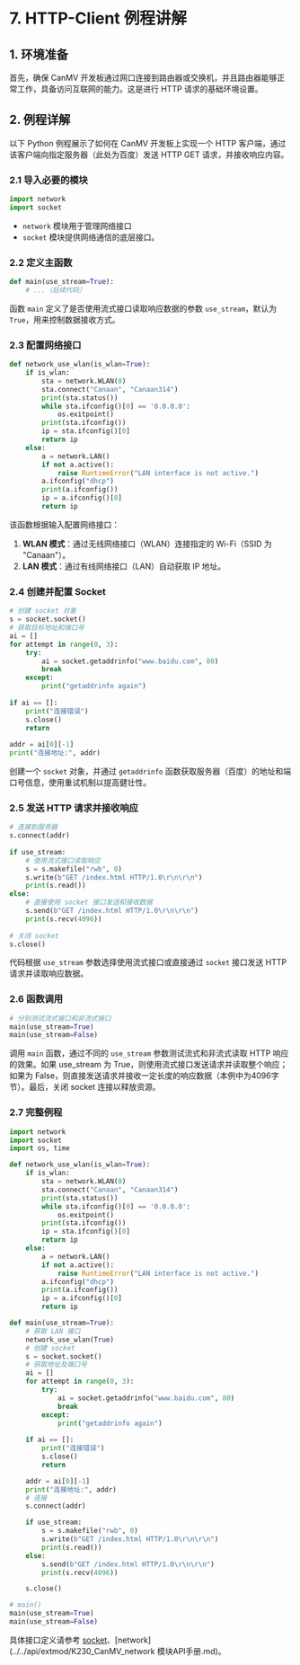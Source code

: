 # 7. HTTP-Client 例程讲解

## 1. 环境准备

首先，确保 CanMV 开发板通过网口连接到路由器或交换机，并且路由器能够正常工作，具备访问互联网的能力。这是进行 HTTP 请求的基础环境设置。

## 2. 例程详解

以下 Python 例程展示了如何在 CanMV 开发板上实现一个 HTTP 客户端，通过该客户端向指定服务器（此处为百度）发送 HTTP GET 请求，并接收响应内容。

### 2.1 导入必要的模块

```python
import network  
import socket
```

- `network` 模块用于管理网络接口
- `socket` 模块提供网络通信的底层接口。

### 2.2 定义主函数

```python
def main(use_stream=True):  
    # ...（后续代码）
```

函数 `main` 定义了是否使用流式接口读取响应数据的参数 `use_stream`，默认为 `True`，用来控制数据接收方式。

### 2.3 配置网络接口

```python
def network_use_wlan(is_wlan=True):
    if is_wlan:
        sta = network.WLAN(0)
        sta.connect("Canaan", "Canaan314")
        print(sta.status())
        while sta.ifconfig()[0] == '0.0.0.0':
            os.exitpoint()
        print(sta.ifconfig())
        ip = sta.ifconfig()[0]
        return ip
    else:
        a = network.LAN()
        if not a.active():
            raise RuntimeError("LAN interface is not active.")
        a.ifconfig("dhcp")
        print(a.ifconfig())
        ip = a.ifconfig()[0]
        return ip
```

该函数根据输入配置网络接口：

1. **WLAN 模式**：通过无线网络接口（WLAN）连接指定的 Wi-Fi（SSID 为 "Canaan"）。
1. **LAN 模式**：通过有线网络接口（LAN）自动获取 IP 地址。

### 2.4 创建并配置 Socket

```python
# 创建 socket 对象  
s = socket.socket()  
# 获取目标地址和端口号  
ai = []  
for attempt in range(0, 3):  
    try:  
        ai = socket.getaddrinfo("www.baidu.com", 80)  
        break  
    except:  
        print("getaddrinfo again")  
  
if ai == []:  
    print("连接错误")  
    s.close()  
    return  
  
addr = ai[0][-1]  
print("连接地址:", addr)
```

创建一个 `socket` 对象，并通过 `getaddrinfo` 函数获取服务器（百度）的地址和端口号信息，使用重试机制以提高健壮性。

### 2.5 发送 HTTP 请求并接收响应

```python
# 连接到服务器  
s.connect(addr)  
  
if use_stream:  
    # 使用流式接口读取响应  
    s = s.makefile("rwb", 0)  
    s.write(b"GET /index.html HTTP/1.0\r\n\r\n")  
    print(s.read())  
else:  
    # 直接使用 socket 接口发送和接收数据  
    s.send(b"GET /index.html HTTP/1.0\r\n\r\n")  
    print(s.recv(4096))  
  
# 关闭 socket  
s.close()
```

代码根据 `use_stream` 参数选择使用流式接口或直接通过 `socket` 接口发送 HTTP 请求并读取响应数据。

### 2.6 函数调用

```python
# 分别测试流式接口和非流式接口  
main(use_stream=True)  
main(use_stream=False)
```

调用 `main` 函数，通过不同的 `use_stream` 参数测试流式和非流式读取 HTTP 响应的效果。如果 use_stream 为 True，则使用流式接口发送请求并读取整个响应；如果为 False，则直接发送请求并接收一定长度的响应数据（本例中为4096字节）。最后，关闭 socket 连接以释放资源。

### 2.7 完整例程

```python
import network
import socket
import os, time

def network_use_wlan(is_wlan=True):
    if is_wlan:
        sta = network.WLAN(0)
        sta.connect("Canaan", "Canaan314")
        print(sta.status())
        while sta.ifconfig()[0] == '0.0.0.0':
            os.exitpoint()
        print(sta.ifconfig())
        ip = sta.ifconfig()[0]
        return ip
    else:
        a = network.LAN()
        if not a.active():
            raise RuntimeError("LAN interface is not active.")
        a.ifconfig("dhcp")
        print(a.ifconfig())
        ip = a.ifconfig()[0]
        return ip

def main(use_stream=True):
    # 获取 LAN 接口
    network_use_wlan(True)
    # 创建 socket
    s = socket.socket()
    # 获取地址及端口号
    ai = []
    for attempt in range(0, 3):
        try:
            ai = socket.getaddrinfo("www.baidu.com", 80)
            break
        except:
            print("getaddrinfo again")
    
    if ai == []:
        print("连接错误")
        s.close()
        return

    addr = ai[0][-1]
    print("连接地址:", addr)
    # 连接
    s.connect(addr)

    if use_stream:
        s = s.makefile("rwb", 0)
        s.write(b"GET /index.html HTTP/1.0\r\n\r\n")
        print(s.read())
    else:
        s.send(b"GET /index.html HTTP/1.0\r\n\r\n")
        print(s.recv(4096))

    s.close()

# main()
main(use_stream=True)
main(use_stream=False)
```

具体接口定义请参考 [socket](../../api/extmod/K230_CanMV_socket模块API手册.md)、[network](../../api/extmod/K230_CanMV_network 模块API手册.md)。
